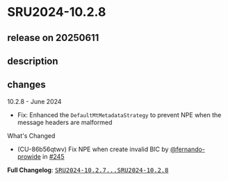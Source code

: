 # SRU2024-10.2.8

## release on 20250611

## description

## changes

10.2.8 - June 2024

* Fix: Enhanced the <code>DefaultMtMetadataStrategy</code> to prevent NPE when the message headers are malformed

What's Changed

* (CU-86b56qtwv) Fix NPE when create invalid BIC by <a class="user-mention notranslate" data-hovercard-type="user" data-hovercard-url="/users/fernando-prowide/hovercard" data-octo-click="hovercard-link-click" data-octo-dimensions="link_type:self" href="https://github.com/fernando-prowide">@fernando-prowide</a> in <a class="issue-link js-issue-link" data-error-text="Failed to load title" data-id="3114202512" data-permission-text="Title is private" data-url="https://github.com/prowide/prowide-core/issues/245" data-hovercard-type="pull_request" data-hovercard-url="/prowide/prowide-core/pull/245/hovercard" href="https://github.com/prowide/prowide-core/pull/245">#245</a>

<strong>Full Changelog</strong>: <a class="commit-link" href="https://github.com/prowide/prowide-core/compare/SRU2024-10.2.7...SRU2024-10.2.8"><tt>SRU2024-10.2.7...SRU2024-10.2.8</tt></a>

